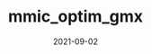 ---
title: mmic_optim_gmx
date: 2021-09-02
draft: true
hideLastModified: true
showInMenu: false
summaryImage: gromacs.png
summary: Performs energy minimization with Gromacs.
link: https://github.com/MolSSI/mmic_optim_gmx
tags: [Simulators,Tactic,Gromacs]
---